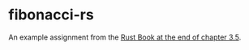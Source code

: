 # fibonacci-rs
 An example assignment from the [Rust Book at the end of chapter 3.5](https://rust-book.cs.brown.edu/ch03-05-control-flow.html). 
